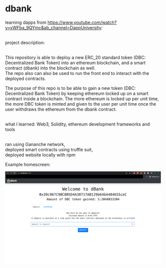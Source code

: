 # dbank
learning dapps from https://www.youtube.com/watch?v=xWFba_9QYmc&ab_channel=DappUniversity: <br /><br />


project description:<br /><br />

This repository is able to deploy a new ERC_20 standard token (DBC: Decentralized Bank Token) into an ethereum blockchain, and a smart contract (dbank) into the blockchain as well. <br />
The repo also can also be used to run the front end to interact with the deployed contracts. <br />

The purpose of this repo is to be able to gain a new token (DBC: Decentralized Bank Token) by keeping ethereum locked up on a smart contract inside a blockchain. The more ethereum is locked up per unit time, the more DBC token is minted and given to the user per unit time once the user withdraws the ethereum from the dbank contract. <br /> <br />

what I learned: Web3, Solidity, ethereum development frameworks and tools <br /><br />

  ran using Gananche network, <br />
  deployed smart contracts using truffle suit, <br />
  deployed website locally with npm <br />
  
Example homescreen: <br />  

![alt text](https://github.com/EnrikoChavez/dbank/blob/master/_example_image_homescreen.png?raw=true)
